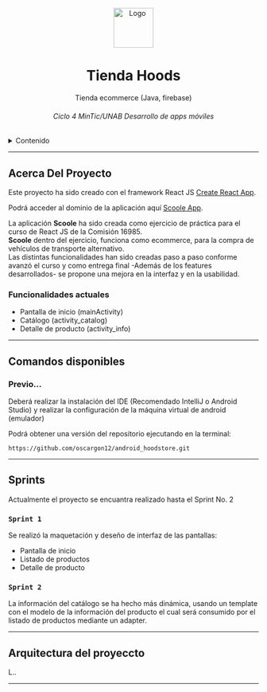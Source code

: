 <!-- PROJECT LOGO -->
<br />
<div align="center">
    <img src="https://cdn-icons-png.flaticon.com/512/1785/1785278.png" alt="Logo" width="80" height="80">

  <h1 align="center">Tienda Hoods</h1>

  <p align="center">
    Tienda ecommerce (Java, firebase)
    <br />
  </p>
  <h6>Ciclo 4 MinTic/UNAB Desarrollo de apps móviles</h6>
</div>

<!-- TABLE OF CONTENTS -->
<details>
  <summary>Contenido</summary>
  <ol>
    <li>Acerca del proyecto</li>
    <li>Comandos disponibles</li>
    <li>Sprints</li>
    <li>Arquitectura del proyecto</li>
  </ol>
</details>

________________________

## Acerca Del Proyecto
Este proyecto ha sido creado con el framework React JS [Create React App](https://github.com/facebook/create-react-app).

Podrá acceder al dominio de la aplicación aquí [Scoole App](https://oscargon12.github.io/scoole-app/).


La aplicación **Scoole** ha sido creada como ejercicio de práctica para el curso de React JS de la Comisión 16985.\
**Scoole** dentro del ejercicio, funciona como ecommerce, para la compra de vehículos de transporte alternativo.\
Las distintas funcionalidades han sido creadas paso a paso conforme avanzó el curso y como entrega final -Además de los features desarrollados- se propone una mejora en la interfaz y en la usabilidad.

### Funcionalidades actuales
- Pantalla de inicio (mainActivity)
- Catálogo (activity_catalog)
- Detalle de producto (activity_info)

________________________

## Comandos disponibles

### Previo...
Deberá realizar la instalación del IDE (Recomendado IntelliJ o Android Studio) y realizar la configuración de la máquina virtual de android (emulador)

Podrá obtener una versión del repositorio ejecutando en la terminal:

```https://github.com/oscargon12/android_hoodstore.git```

________________________

## Sprints

Actualmente el proyecto se encuantra realizado hasta el Sprint No. 2

### `Sprint 1`
Se realizó la maquetación y deseño de interfaz de las pantallas:
- Pantalla de inicio
- Listado de productos
- Detalle de producto

### `Sprint 2`
La información del catálogo se ha hecho más dinámica, usando un template con el modelo de la información del producto el cual será consumido por el listado de productos mediante un adapter.

________________________
## Arquitectura del proyeccto

L..
________________________
